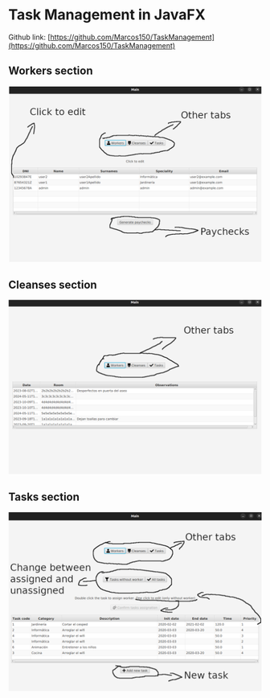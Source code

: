 # Task Management in JavaFX

Github link: [https://github.com/Marcos150/TaskManagement](https://github.com/Marcos150/TaskManagement)

## Workers section

![workers.png](workers.png)

<div style="page-break-after: always;"></div>

## Cleanses section

![cleanses.png](cleanses.png)

<div style="page-break-after: always;"></div>

## Tasks section

![tasks.png](tasks.png)